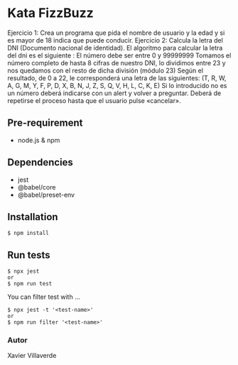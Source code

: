 # Kata FizzBuzz

Ejercicio 1:
Crea un programa que pida el nombre de usuario y la edad y si es mayor de 18 indica que puede conducir.
Ejercicio 2: 
Calcula la letra del DNI (Documento nacional de identidad).
El algoritmo para calcular la letra del dni es el siguiente :
El número debe ser entre 0 y 99999999
Tomamos el número completo de hasta 8 cifras de nuestro DNI, lo dividimos entre 23 y nos quedamos con el resto de dicha división (módulo 23)
Según el resultado, de 0 a 22, le corresponderá una letra de las siguientes:  (T, R, W, A, G, M, Y, F, P, D, X, B, N, J, Z, S, Q, V, H, L, C, K, E)
Si lo introducido no es un número deberá indicarse con un alert y volver a preguntar.
Deberá de repetirse el proceso hasta que el usuario pulse «cancelar».

## Pre-requirement

- node.js & npm

## Dependencies

- jest
- @babel/core
- @babel/preset-env

## Installation

```
$ npm install
```


## Run tests

```
$ npx jest
or
$ npm run test
```
You can filter test with ...
```
$ npx jest -t '<test-name>'
or
$ npm run filter '<test-name>'
```

### Autor
Xavier Villaverde
